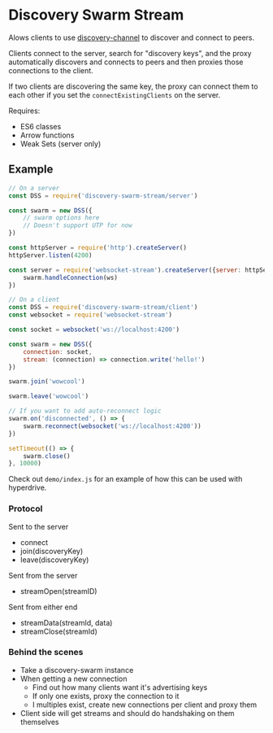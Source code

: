 # Discovery Swarm Stream

Alows clients to use [discovery-channel](https://github.com/maxogden/discovery-channel) to discover and connect to peers.

Clients connect to the server, search for "discovery keys", and the proxy automatically discovers and connects to peers and then proxies those connections to the client.

If two clients are discovering the same key, the proxy can connect them to each other if you set the `connectExistingClients` on the server.

Requires:

- ES6 classes
- Arrow functions
- Weak Sets (server only)

## Example

```javascript
// On a server
const DSS = require('discovery-swarm-stream/server')

const swarm = new DSS({
	// swarm options here
	// Doesn't support UTP for now
})

const httpServer = require('http').createServer()
httpServer.listen(4200)

const server = require('websocket-stream').createServer({server: httpServer}, (ws) => {
	swarm.handleConnection(ws)
})

// On a client
const DSS = require('discovery-swarm-stream/client')
const websocket = require('websocket-stream')

const socket = websocket('ws://localhost:4200')

const swarm = new DSS({
	connection: socket,
	stream: (connection) => connection.write('hello!')
})

swarm.join('wowcool')

swarm.leave('wowcool')

// If you want to add auto-reconnect logic
swarm.on('disconnected', () => {
	swarm.reconnect(websocket('ws://localhost:4200'))
})

setTimeout(() => {
	swarm.close()
}, 10000)
```

Check out `demo/index.js` for an example of how this can be used with hyperdrive.

### Protocol

Sent to the server
- connect
- join(discoveryKey)
- leave(discoveryKey)

Sent from the server
- streamOpen(streamID)

Sent from either end
- streamData(streamId, data)
- streamClose(streamId)

### Behind the scenes
- Take a discovery-swarm instance
- When getting a new connection
	- Find out how many clients want it's advertising keys
	- If only one exists, proxy the connection to it
	- I multiples exist, create new connections per client and proxy them
- Client side will get streams and should do handshaking on them themselves

